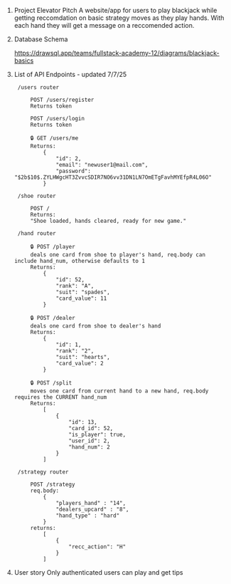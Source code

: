 1. Project Elevator Pitch
    A website/app for users to play blackjack while getting reccomdation on basic strategy moves as they play hands. With each hand they will get a message on a reccomended action.

2. Database Schema

    https://drawsql.app/teams/fullstack-academy-12/diagrams/blackjack-basics

3. List of API Endpoints - updated 7/7/25

        /users router

            POST /users/register
            Returns token
 
            POST /users/login
            Returns token
        
            🔒 GET /users/me
            Returns:
                {
                    "id": 2,
                    "email": "newuser1@mail.com",
                    "password": "$2b$10$.ZYLHWgcHT3ZvvcSDIR7NO6vv31DN1LN7OmETgFavhMYEfpR4L06O"
                }

        /shoe router

            POST /
            Returns:
            "Shoe loaded, hands cleared, ready for new game."

        /hand router

            🔒 POST /player
            deals one card from shoe to player's hand, req.body can include hand_num, otherwise defaults to 1
            Returns:
                {
                    "id": 52,
                    "rank": "A",
                    "suit": "spades",
                    "card_value": 11
                }   

            🔒 POST /dealer
            deals one card from shoe to dealer's hand
            Returns:
                {
                    "id": 1,
                    "rank": "2",
                    "suit": "hearts",
                    "card_value": 2
                }

            🔒 POST /split
            moves one card from current hand to a new hand, req.body requires the CURRENT hand_num
            Returns:
                [
                    {
                        "id": 13,
                        "card_id": 52,
                        "is_player": true,
                        "user_id": 2,
                        "hand_num": 2
                    }
                ]
            
        /strategy router

            POST /strategy 
            req.body:
                {
                    "players_hand" : "14",
                    "dealers_upcard" : "8",
                    "hand_type" : "hard"
                }
            returns:
                [
                    {
                        "recc_action": "H"
                    }
                ]

4. User story
 Only authenticated users can play and get tips






    
